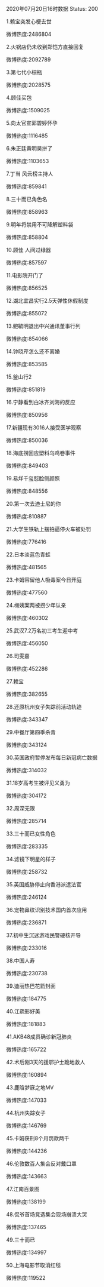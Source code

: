 2020年07月20日16时数据
Status: 200

1.赖宝突发心梗去世

微博热度:2486804

2.火锅店仍未收到郑恺方直接回复

微博热度:2092789

3.第七代小棕瓶

微博热度:2028575

4.顾佳买包

微博热度:1509025

5.向太官宣郭碧婷怀孕

微博热度:1116485

6.朱正廷黄明昊拼了

微博热度:1103653

7.丁当 风云榜主持人

微博热度:859841

8.三十而已角色名

微博热度:858963

9.明年将禁用不可降解塑料袋

微博热度:858804

10.顾佳 人间过绿器

微博热度:857597

11.电影院开门了

微博热度:856525

12.湖北宜昌实行2.5天弹性休假制度

微博热度:855072

13.鲍毓明退出中兴通讯董事行列

微博热度:854066

14.钟晓芹怎么还不离婚

微博热度:853585

15.釜山行2

微博热度:851819

16.宁静看到白冰齐刘海的反应

微博热度:850956

17.新疆现有3016人接受医学观察

微博热度:850036

18.海底捞回应塑料乌鸡卷事件

微博热度:849403

19.易烊千玺怼脸侧颜照

微博热度:848556

20.第一次去迪士尼的你

微博热度:810887

21.大学生铁轨上摆拍逼停火车被处罚

微博热度:776416

22.日本淡蓝色青蛙

微博热度:481565

23.卡姆容留他人吸毒案今日开庭

微博热度:477560

24.梅姨案两被拐少年认亲

微博热度:460302

25.武汉7.2万名初三考生迎中考

微博热度:456050

26.司雯嘉

微博热度:452286

27.赖宝

微博热度:382655

28.还原杭州女子失踪前活动轨迹

微博热度:343347

29.中餐厅第四季杀青

微博热度:343124

30.英国政府暂停发布每日新冠病亡数据

微博热度:314032

31.18岁高考生被评见义勇为

微博热度:304172

32.周深无限

微博热度:285714

33.三十而已女性角色

微博热度:283335

34.滤镜下明星的样子

微博热度:258732

35.英国威胁停止向香港派遣法官

微博热度:246124

36.宠物鼻纹识别技术国内首次应用

微博热度:236871

37.初中生沉迷游戏民警硬核开导

微博热度:233016

38.中国人寿

微博热度:230738

39.迪丽热巴花箭封面

微博热度:184775

40.江疏影好美

微博热度:181883

41.AKB48成员确诊新冠肺炎

微博热度:165722

42.术后刚3天的援鄂护士跪地救人

微博热度:160894

43.鹿晗梦寐之地MV

微博热度:147033

44.杭州失踪女子

微博热度:146769

45.卡姆获刑8个月罚款两千

微博热度:144236

46.伦敦数百人集会反对戴口罩

微博热度:143663

47.江南百景图

微博热度:138199

48.侃爷首场竞选集会现场崩溃大哭

微博热度:137465

49.三十而已

微博热度:134997

50.上海电影节取消红毯

微博热度:119522

